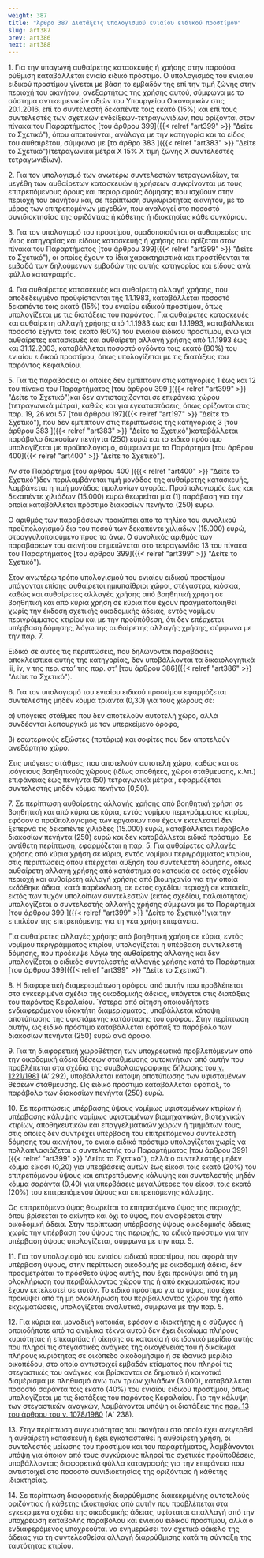 ```yaml
---
weight: 387
title: "Άρθρο 387 Διατάξεις υπολογισμού ενιαίου ειδικού προστίμου"
slug: art387
prev: art386
next: art388
---
```


1\. Για την υπαγωγή αυθαίρετης κατασκευής ή χρήσης στην παρούσα ρύθμιση καταβάλλεται ενιαίο ειδικό πρόστιμο. Ο υπολογισμός του ενιαίου ειδικού προστίμου γίνεται με βάση το εμβαδόν της επί την τιμή ζώνης στην περιοχή του ακινήτου, ανεξαρτήτως της χρήσης αυτού, σύμφωνα με το σύστημα αντικειμενικών αξιών του Υπουργείου Οικονομικών στις 20.1.2016, επί το συντελεστή δεκαπέντε τοις εκατό (15%) και επί τους συντελεστές των σχετικών ενδείξεων-τετραγωνιδίων, που ορίζονται στον πίνακα του Παραρτήματος [του άρθρου 399]({{< relref "art399" >}} "Δείτε το Σχετικό"), όπου απαιτούνται, ανάλογα με την κατηγορία και το είδος του αυθαιρέτου, σύμφωνα με [το άρθρο 383 ]({{< relref "art383" >}} "Δείτε το Σχετικό")(τετραγωνικά μέτρα Χ 15% Χ τιμή ζώνης Χ συντελεστές τετραγωνιδίων).

2\. Για τον υπολογισμό των ανωτέρω συντελεστών τετραγωνιδίων, τα μεγέθη των αυθαίρετων κατασκευών ή χρήσεων συγκρίνονται με τους επιτρεπόμενους όρους και περιορισμούς δόμησης που ισχύουν στην περιοχή του ακινήτου και, σε περίπτωση συγκυριότητας ακινήτου, με το μέρος των επιτρεπομένων μεγεθών, που αναλογεί στο ποσοστό συνιδιοκτησίας της οριζόντιας ή κάθετης ή ιδιοκτησίας κάθε συγκύριου.

3\. Για τον υπολογισμό του προστίμου, ομαδοποιούνται οι αυθαιρεσίες της ίδιας κατηγορίας και είδους κατασκευής ή χρήσης που ορίζεται στον πίνακα του Παραρτήματος [του άρθρου 399]({{< relref "art399" >}} "Δείτε το Σχετικό"), οι οποίες έχουν τα ίδια χαρακτηριστικά και προστίθενται τα εμβαδά των δηλούμενων εμβαδών της αυτής κατηγορίας και είδους ανά φύλλο καταγραφής.

4\. Για αυθαίρετες κατασκευές και αυθαίρετη αλλαγή χρήσης, που αποδεδειγμένα προϋφίστανται της 1.1.1983, καταβάλλεται ποσοστό δεκαπέντε τοις εκατό (15%) του ενιαίου ειδικού προστίμου, όπως υπολογίζεται με τις διατάξεις του παρόντος. Για αυθαίρετες κατασκευές και αυθαίρετη αλλαγή χρήσης από 1.1.1983 έως και 1.1.1993, καταβάλλεται ποσοστό εξήντα τοις εκατό (60%) του ενιαίου ειδικού προστίμου, ενώ για αυθαίρετες κατασκευές και αυθαίρετη αλλαγή χρήσης από 1.1.1993 έως και 31.12.2003, καταβάλλεται ποσοστό ογδόντα τοις εκατό (80%) του ενιαίου ειδικού προστίμου, όπως υπολογίζεται με τις διατάξεις του παρόντος Κεφαλαίου.

5\. Για τις παραβάσεις οι οποίες δεν εμπίπτουν στις κατηγορίες 1 έως και 12 του πίνακα του Παραρτήματος [του άρθρου 399 ]({{< relref "art399" >}} "Δείτε το Σχετικό")και δεν αντιστοιχίζονται σε επιφάνεια χώρου (τετραγωνικά μέτρα), καθώς και για εγκαταστάσεις, όπως ορίζονται στις παρ. 19, 26 και 57 [του άρθρου 197]({{< relref "art197" >}} "Δείτε το Σχετικό"), που δεν εμπίπτουν στις περιπτώσεις της κατηγορίας 3 [του άρθρου 383 ]({{< relref "art383" >}} "Δείτε το Σχετικό")καταβάλλεται παράβολο διακοσίων πενήντα (250) ευρώ και το ειδικό πρόστιμο υπολογίζεται με προϋπολογισμό, σύμφωνα με το Παράρτημα [του άρθρου 400]({{< relref "art400" >}} "Δείτε το Σχετικό").

Αν στο Παράρτημα [του άρθρου 400 ]({{< relref "art400" >}} "Δείτε το Σχετικό")δεν περιλαμβάνεται τιμή μονάδος της αυθαίρετης κατασκευής, λαμβάνεται η τιμή μονάδος τιμολογίων αγοράς. Προϋπολογισμός έως και δεκαπέντε χιλιάδων (15.000) ευρώ θεωρείται μία (1) παράβαση για την οποία καταβάλλεται πρόστιμο διακοσίων πενήντα (250) ευρώ.

Ο αριθμός των παραβάσεων προκύπτει από το πηλίκο του συνολικού προϋπολογισμού δια του ποσού των δεκαπέντε χιλιάδων (15.000) ευρώ, στρογγυλοποιούμενο προς τα άνω. Ο συνολικός αριθμός των παραβάσεων του ακινήτου σημειώνεται στο τετραγωνίδιο 13 του πίνακα του Παραρτήματος [του άρθρου 399]({{< relref "art399" >}} "Δείτε το Σχετικό").

Στον ανωτέρω τρόπο υπολογισμού του ενιαίου ειδικού προστίμου υπάγονται επίσης αυθαίρετοι ημιυπαίθριοι χώροι, στέγαστρα, κιόσκια, καθώς και αυθαίρετες αλλαγές χρήσης από βοηθητική χρήση σε βοηθητική και από κύρια χρήση σε κύρια που έχουν πραγματοποιηθεί χωρίς την έκδοση σχετικής οικοδομικής άδειας, εντός νομίμου περιγράμματος κτιρίου και με την προϋπόθεση, ότι δεν επέρχεται υπέρβαση δόμησης, λόγω της αυθαίρετης αλλαγής χρήσης, σύμφωνα με την παρ. 7.

Ειδικά σε αυτές τις περιπτώσεις, που δηλώνονται παραβάσεις αποκλειστικά αυτής της κατηγορίας, δεν υποβάλλονται τα δικαιολογητικά iii, iv, v της περ. στα’ της παρ. στ’ [του άρθρου 386]({{< relref "art386" >}} "Δείτε το Σχετικό").

6\. Για τον υπολογισμό του ενιαίου ειδικού προστίμου εφαρμόζεται συντελεστής μηδέν κόμμα τριάντα (0,30) για τους χώρους σε:

α) υπόγειες στάθμες που δεν αποτελούν αυτοτελή χώρο, αλλά συνδέονται λειτουργικά με τον υπερκείμενο όροφο,

β) εσωτερικούς εξώστες (πατάρια) και σοφίτες που δεν αποτελούν ανεξάρτητο χώρο.

Στις υπόγειες στάθμες, που αποτελούν αυτοτελή χώρο, καθώς και σε ισόγειους βοηθητικούς χώρους (ιδίως αποθήκες, χώροι στάθμευσης, κ.λπ.) επιφάνειας έως πενήντα (50) τετραγωνικά μέτρα , εφαρμόζεται συντελεστής μηδέν κόμμα πενήντα (0,50).

7\. Σε περίπτωση αυθαίρετης αλλαγής χρήσης από βοηθητική χρήση σε βοηθητική και από κύρια σε κύρια, εντός νομίμου περιγράμματος κτιρίου, εφόσον ο προϋπολογισμός των εργασιών που έχουν εκτελεστεί δεν ξεπερνά τις δεκαπέντε χιλιάδες (15.000) ευρώ, καταβάλλεται παράβολο διακοσίων πενήντα (250) ευρώ και δεν καταβάλλεται ειδικό πρόστιμο. Σε αντίθετη περίπτωση, εφαρμόζεται η παρ. 5. Για αυθαίρετες αλλαγές χρήσης από κύρια χρήση σε κύρια, εντός νομίμου περιγράμματος κτιρίου, στις περιπτώσεις όπου επέρχεται αύξηση του συντελεστή δόμησης, όπως αυθαίρετη αλλαγή χρήσης από κατάστημα σε κατοικία σε εκτός σχεδίου περιοχή και αυθαίρετη αλλαγή χρήσης από βιομηχανία για την οποία εκδόθηκε άδεια, κατά παρέκκλιση, σε εκτός σχεδίου περιοχή σε κατοικία, εκτός των τυχόν υπολοίπων συντελεστών (εκτός σχεδίου, παλαιότητας) υπολογίζεται ο συντελεστής αλλαγής χρήσης σύμφωνα με το Παράρτημα [του άρθρου 399 ]({{< relref "art399" >}} "Δείτε το Σχετικό")για την επιπλέον της επιτρεπόμενης για τη νέα χρήση επιφάνεια.

Για αυθαίρετες αλλαγές χρήσης από βοηθητική χρήση σε κύρια, εντός νομίμου περιγράμματος κτιρίου, υπολογίζεται η υπέρβαση συντελεστή δόμησης, που προέκυψε λόγω της αυθαίρετης αλλαγής και δεν υπολογίζεται ο ειδικός συντελεστής αλλαγής χρήσης κατά το Παράρτημα [του άρθρου 399]({{< relref "art399" >}} "Δείτε το Σχετικό").

8\. Η διαφορετική διαμερισμάτωση ορόφου από αυτήν που προβλέπεται στα εγκεκριμένα σχέδια της οικοδομικής άδειας, υπάγεται στις διατάξεις του παρόντος Κεφαλαίου. Ύστερα από αίτηση οποιουδήποτε ενδιαφερόμενου ιδιοκτήτη διαμερίσματος, υποβάλλεται κάτοψη αποτύπωσης της υφιστάμενης κατάστασης του ορόφου. Στην περίπτωση αυτήν, ως ειδικό πρόστιμο καταβάλλεται εφάπαξ το παράβολο των διακοσίων πενήντα (250) ευρώ ανά όροφο.

9\. Για τη διαφορετική χωροθέτηση των υποχρεωτικά προβλεπόμενων από την οικοδομική άδεια θέσεων στάθμευσης αυτοκινήτων από αυτήν που προβλέπεται στα σχέδια της συμβολαιογραφικής δήλωσης του<a href="https://ia37rg02wpsa01.blob.core.windows.net/fek/01/1981/19810100302.pdf" title="Δείτε το Σχετικό"> ν. 1221/1981</a> (Α’ 292), υποβάλλεται κάτοψη αποτύπωσης των υφισταμένων θέσεων στάθμευσης. Ως ειδικό πρόστιμο καταβάλλεται εφάπαξ, το παράβολο των διακοσίων πενήντα (250) ευρώ.

10\. Σε περιπτώσεις υπέρβασης ύψους νομίμως υφισταμένων κτιρίων ή υπέρβασης κάλυψης νομίμως υφισταμένων βιομηχανικών, βιοτεχνικών κτιρίων, αποθηκευτικών και επαγγελματικών χώρων ή τμημάτων τους, στις οποίες δεν συντρέχει υπέρβαση του επιτρεπόμενου συντελεστή δόμησης του ακινήτου, το ενιαίο ειδικό πρόστιμο υπολογίζεται χωρίς να πολλαπλασιάζεται ο συντελεστής του Παραρτήματος [του άρθρου 399]({{< relref "art399" >}} "Δείτε το Σχετικό"), αλλά ο συντελεστής μηδέν κόμμα είκοσι (0,20) για υπερβάσεις αυτών έως είκοσι τοις εκατό (20%) του επιτρεπόμενου ύψους και επιτρεπόμενης κάλυψης και συντελεστής μηδέν κόμμα σαράντα (0,40) για υπερβάσεις μεγαλύτερες του είκοσι τοις εκατό (20%) του επιτρεπόμενου ύψους και επιτρεπόμενης κάλυψης.

Ως επιτρεπόμενο ύψος θεωρείται το επιτρεπόμενο ύψος της περιοχής, όπου βρίσκεται το ακίνητο και όχι το ύψος, που αναφέρεται στην οικοδομική άδεια. Στην περίπτωση υπέρβασης ύψους οικοδομικής άδειας χωρίς την υπέρβαση του ύψους της περιοχής, το ειδικό πρόστιμο για την υπέρβαση ύψους υπολογίζεται, σύμφωνα με την παρ. 5.

11\. Για τον υπολογισμό του ενιαίου ειδικού προστίμου, που αφορά την υπέρβαση ύψους, στην περίπτωση οικοδομής με οικοδομική άδεια, δεν προσμετράται το πρόσθετο ύψος αυτής, που έχει προκύψει από τη μη ολοκλήρωση του περιβάλλοντος χώρου της ή από εκχωματώσεις που έχουν εκτελεστεί σε αυτόν. Το ειδικό πρόστιμο για το ύψος, που έχει προκύψει από τη μη ολοκλήρωση του περιβάλλοντος χώρου της ή από εκχωματώσεις, υπολογίζεται αναλυτικά, σύμφωνα με την παρ. 5.

12\. Για κύρια και μοναδική κατοικία, εφόσον ο ιδιοκτήτης ή ο σύζυγος ή οποιοδήποτε από τα ανήλικα τέκνα αυτού δεν έχει δικαίωμα πλήρους κυριότητας ή επικαρπίας ή οίκησης σε κατοικία ή σε ιδανικό μερίδιο αυτής που πληροί τις στεγαστικές ανάγκες της οικογένειάς του ή δικαίωμα πλήρους κυριότητας σε οικόπεδο οικοδομήσιμο ή σε ιδανικό μερίδιο οικοπέδου, στο οποίο αντιστοιχεί εμβαδόν κτίσματος που πληροί τις στεγαστικές του ανάγκες και βρίσκονται σε δημοτικό ή κοινοτικό διαμέρισμα με πληθυσμό άνω των τριών χιλιάδων (3.000), καταβάλλεται ποσοστό σαράντα τοις εκατό (40%) του ενιαίου ειδικού προστίμου, όπως υπολογίζεται με τις διατάξεις του παρόντος Κεφαλαίου. Για την κάλυψη των στεγαστικών αναγκών, λαμβάνονται υπόψη οι διατάξεις της <a href="https://ia37rg02wpsa01.blob.core.windows.net/fek/01/1980/19800100273.pdf" title="Δείτε το Σχετικό">παρ. 13 του άρθρου του ν. 1078/1980</a> (Α\` 238).

13\. Στην περίπτωση συγκυριότητας του ακινήτου στο οποίο έχει ανεγερθεί η αυθαίρετη κατασκευή ή έχει εγκατασταθεί η αυθαίρετη χρήση, οι συντελεστές μείωσης του προστίμου και του παραρτήματος, λαμβάνονται υπόψη για όποιον από τους συγκύριους πληροί τις σχετικές προϋποθέσεις, υποβάλλοντας διαφορετικά φύλλα καταγραφής για την επιφάνεια που αντιστοιχεί στο ποσοστό συνιδιοκτησίας της οριζόντιας ή κάθετης ιδιοκτησίας.

14\. Σε περίπτωση διαφορετικής διαρρύθμισης διακεκριμένης αυτοτελούς οριζόντιας ή κάθετης ιδιοκτησίας από αυτήν που προβλέπεται στα εγκεκριμένα σχέδια της οικοδομικής άδειας, υφίσταται απαλλαγή από την υποχρέωση καταβολής παραβόλου και ενιαίου ειδικού προστίμου, αλλά ο ενδιαφερόμενος υποχρεούται να ενημερώσει τον σχετικό φάκελο της άδειας για τη συντελεσθείσα αλλαγή διαρρύθμισης κατά τη σύνταξη της ταυτότητας κτιρίου.


